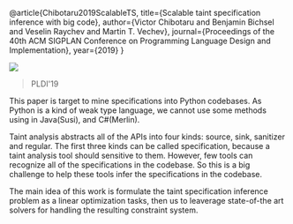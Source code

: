 @article{Chibotaru2019ScalableTS,
  title={Scalable taint specification inference with big code},
  author={Victor Chibotaru and Benjamin Bichsel and Veselin Raychev and Martin T. Vechev},
  journal={Proceedings of the 40th ACM SIGPLAN Conference on Programming Language Design and Implementation},
  year={2019}
}

![](https://penlab-1252869057.cos.ap-beijing.myqcloud.com/2022-03-20-085005.png)

> PLDI'19

This paper is target to mine specifications into Python codebases. 
As Python is a kind of weak type language, we cannot use some methods using in Java(Susi), and C#(Merlin). 

Taint analysis abstracts all of the APIs into four kinds: source, sink, sanitizer and regular. The first three kinds can be called specification, because a taint analysis tool should sensitive to them. However, few tools can recognize all of the specifications in the codebase. So this is a big challenge to help these tools infer the specifications in the codebase.

The main idea of this work is formulate the taint specification inference problem as a linear optimization tasks, then us to leaverage state-of-the art solvers for handling the resulting constraint system.

 